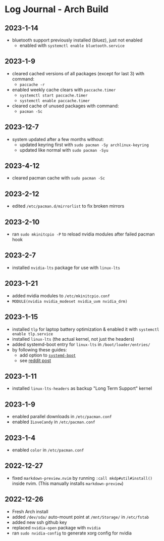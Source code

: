 # Log Journal - Arch Build
## 2023-1-14
  - bluetooth support previously installed (bluez), just not enabled
    - enabled with `systemctl enable bluetooth.service`

## 2023-1-9
  - cleared cached versions of all packages (except for last 3) with command:
    - `paccache -r`
  - enabled weekly cache clears with `paccache.timer`
    - `systemctl start paccache.timer`
    - `systemctl enable paccache.timer`
  - cleared cache of unused packages with command:
    - `pacman -Sc`

## 2023-12-7
  - system updated after a few months without:
    - updated keyring first with `sudo pacman -Sy archlinux-keyring`
    - updated like normal with `sudo pacman -Syu`

## 2023-4-12
  - cleared pacman cache with `sudo pacman -Sc`

## 2023-2-12
  - edited `/etc/pacman.d/mirrorlist` to fix broken mirrors

## 2023-2-10
  - ran `sudo mkinitcpio -P` to reload nvidia modules after failed pacman hook

## 2023-2-7
  - installed `nvidia-lts` package for use with `linux-lts`

## 2023-1-21
  - added nvidia modules to `/etc/mkinitcpio.conf`
  - `MODULE(nvidia nvidia_modeset nvidia_uvm nvidia_drm)`

## 2023-1-15
  - installed `tlp` for laptop battery optimization & enabled it with `systemctl enable tlp.service`
  - installed `linux-lts` (the actual kernel, not just the headers)
  - added systemd-boot entry for `linux-lts` in `/boot/loader/entries/` 
  - by following these guides:
    - add option to [`systemd-boot`](https://wiki.archlinux.org/title/Systemd-boot#Configuration)
    - see [reddit post](https://old.reddit.com/r/archlinux/comments/7h29r4/need_help_to_configure_a_systemdboot_entry_with/)

## 2023-1-11
  - installed `linux-lts-headers` as backup "Long Term Support" kernel

## 2023-1-9
  - enabled parallel downloads in `/etc/pacman.conf`
  - enabled `ILoveCandy` in `/etc/pacman.conf`

## 2023-1-4
  - enabled `color` in `/etc/pacman.conf`

## 2022-12-27
  - fixed `markdown-preview.nvim` by running `:call mkdp#util#install()` inside
  nvim. (This manually installs `markdown-preview`)

## 2022-12-26
  - Fresh Arch install
  - added `/dev/sda/` auto-mount point at `/mnt/Storage/` in `/etc/fstab`
  - added new ssh github key
  - replaced `nvidia-open` package with `nvidia`
  - ran `sudo nvidia-config` to generate xorg config for nvidia
